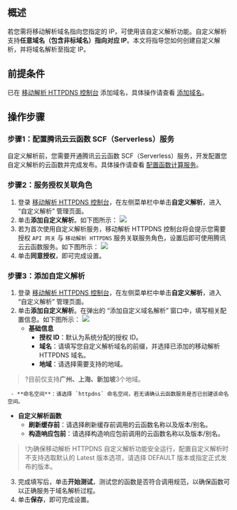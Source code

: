 ## 概述
若您需将移动解析域名指向您指定的 IP，可使用该自定义解析功能。自定义解析支持**任意域名（包含非标域名）指向对应 IP**。本文将指导您如何创建自定义解析，并将域名解析至指定 IP。


## 前提条件
已在 [移动解析 HTTPDNS 控制台](https://console.cloud.tencent.com/httpdns/domain) 添加域名，具体操作请查看 [添加域名](https://console.cloud.tencent.com/httpdns/domain)。


## 操作步骤
### 步骤1：配置腾讯云云函数 SCF（Serverless）服务
自定义解析前，您需要开通腾讯云云函数 SCF（Serverless）服务，开发配置您自定义解析的云函数并完成发布。具体操作请查看 [配置函数计算服务](https://cloud.tencent.com/document/product/379/70146)。

### 步骤2：服务授权关联角色
1. 登录 [移动解析 HTTPDNS 控制台](https://console.cloud.tencent.com/httpdns)，在左侧菜单栏中单击**自定义解析**，进入 “自定义解析” 管理页面。
2. 单击**添加自定义解析**。如下图所示：
 ![](https://qcloudimg.tencent-cloud.cn/raw/b461b99f06cb570ef26f94a46a7922ae.png)
3. 若为首次使用自定义解析服务，移动解析 HTTPDNS 控制台将会提示您需要授权 `API 网关` 与 `移动解析 HTTPDNS` 服务关联服务角色，设置后即可使用腾讯云云函数服务。如下图所示：
![](https://qcloudimg.tencent-cloud.cn/raw/0999a50d7e879f3dbeba7f45c96ff487.png)
4. 单击**同意授权**，即可完成设置。

### 步骤3：添加自定义解析
1. 登录 [移动解析 HTTPDNS 控制台](https://console.cloud.tencent.com/httpdns)，在左侧菜单栏中单击**自定义解析**，进入 “自定义解析” 管理页面。
2. 单击**添加自定义解析**。在弹出的 “添加自定义域名解析” 窗口中，填写相关配置信息。如下图所示：
![](https://qcloudimg.tencent-cloud.cn/raw/feb02f0c72d518dd847a7b212157bc24.png)
   - **基础信息**
     - **授权 ID**：默认为系统分配的授权 ID。
     - **域名**：请填写您自定义解析域名的前缀，并选择已添加的移动解析 HTTPDNS 域名。
     - **地域**：请选择需要支持的地域。
>?目前仅支持**广州、上海、新加坡**3个地域。
>
     - **命名空间**：请选择 `httpdns` 命名空间，若无请确认云函数服务是否已创建该命名空间。
   - **自定义解析函数**
     - **刷新缓存前**：请选择刷新缓存前调用的云函数名称以及版本/别名。
     - **构造响应包前**：请选择构造响应包前调用的云函数名称以及版本/别名。

>!为确保移动解析 HTTPDNS 自定义解析功能安全运行，配置自定义解析时不支持选取默认的 Latest 版本选项，请选择 DEFAULT 版本或指定正式发布的版本。
>

3. 完成填写后，单击**开始测试**，测试您的函数是否符合调用规范，以确保函数可以正确服务于域名解析过程。
4. 单击**保存**，即可完成设置。
